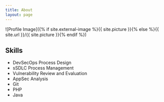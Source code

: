 ```yaml
---
title: About
layout: page
---
```

![Profile Image]({% if site.external-image %}{{ site.picture }}{% else %}{{ site.url }}/{{ site.picture }}{% endif %})


<h2>Skills</h2>

<ul class="skill-list">
	<li>DevSecOps Process Design</li>
	<li>sSDLC Process Management</li>
	<li>Vulnerability Review and Evaluation</li>
	<li>AppSec Analysis</li>
	<li>Git</li>
	<li>PHP</li>
	<li>Java</li>
</ul>
